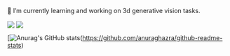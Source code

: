🌱 I’m currently learning and working on 3d generative vision tasks.

<img align="center" src="https://github-readme-stats.vercel.app/api?username=silence-tang&show_icons=true&theme=transparent&count_private=true" />

<img align="center" src="https://github-readme-stats.vercel.app/api/top-langs/?username=silence-tang&layout=compact" />


[![Anurag's GitHub stats](https://github-readme-stats.vercel.app/api?username=silence-tang&theme=transparent&count_private=true)(https://github.com/anuraghazra/github-readme-stats)

